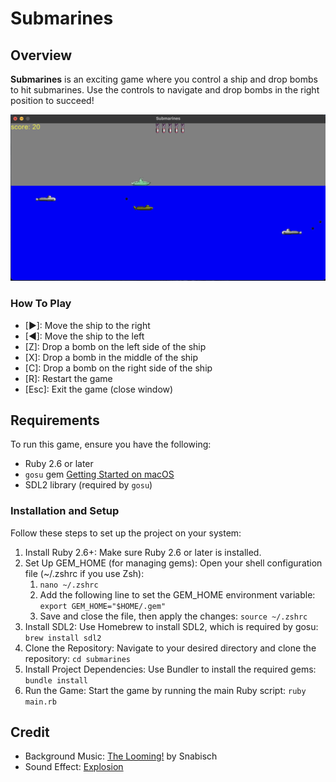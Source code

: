 # Submarines

## Overview

**Submarines** is an exciting game where you control a ship and drop bombs to hit submarines. Use the controls to navigate and drop bombs in the right position to succeed!

![demo](/screenshot.png)

### How To Play
- [▶]: Move the ship to the right
- [◀]: Move the ship to the left
- [Z]: Drop a bomb on the left side of the ship
- [X]: Drop a bomb in the middle of the ship
- [C]: Drop a bomb on the right side of the ship
- [R]: Restart the game
- [Esc]: Exit the game (close window)

## Requirements

To run this game, ensure you have the following:

- Ruby 2.6 or later
- `gosu` gem [Getting Started on macOS](https://github.com/gosu/gosu/wiki/Getting-Started-on-OS-X)
- SDL2 library (required by `gosu`)

### Installation and Setup

Follow these steps to set up the project on your system:

1. Install Ruby 2.6+: Make sure Ruby 2.6 or later is installed.
2. Set Up GEM_HOME (for managing gems): Open your shell configuration file (~/.zshrc if you use Zsh):
    1. `nano ~/.zshrc`
    2. Add the following line to set the GEM_HOME environment variable: `export GEM_HOME="$HOME/.gem"`
    3. Save and close the file, then apply the changes: `source ~/.zshrc`
3. Install SDL2: Use Homebrew to install SDL2, which is required by gosu: `brew install sdl2`
4. Clone the Repository: Navigate to your desired directory and clone the repository: `cd submarines`
5. Install Project Dependencies: Use Bundler to install the required gems: `bundle install`
5. Run the Game: Start the game by running the main Ruby script: `ruby main.rb`

## Credit
* Background Music: [The Looming!](https://opengameart.org/content/the-looming) by Snabisch
* Sound Effect: [Explosion](https://opengameart.org/content/explosion-0)
